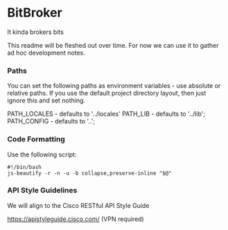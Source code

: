 # BitBroker

It kinda brokers bits

This readme will be fleshed out over time. For now we can use it to gather ad hoc development notes.

### Paths

You can set the following paths as environment variables - use absolute or relative paths. If you use the default project directory layout, then just ignore this and set nothing.

PATH_LOCALES - defaults to '../locales'
PATH_LIB - defaults to '../lib';
PATH_CONFIG - defaults to '..';

### Code Formatting

Use the following script:

```
#!/bin/bash
js-beautify -r -n -u -b collapse,preserve-inline "$@"
```


### API Style Guidelines

We will align to the Cisco RESTful API Style Guide

https://apistyleguide.cisco.com/  (VPN required)
